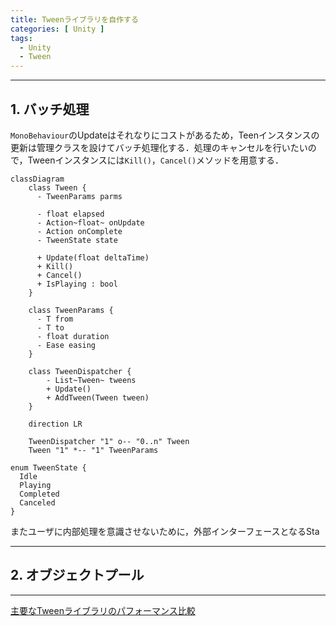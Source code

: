 ```yaml
---
title: Tweenライブラリを自作する
categories: [ Unity ]
tags:
  - Unity
  - Tween
---
```




---
## 1. バッチ処理

`MonoBehaviour`のUpdateはそれなりにコストがあるため，Teenインスタンスの更新は管理クラスを設けてバッチ処理化する．処理のキャンセルを行いたいので，Tweenインスタンスには`Kill()`，`Cancel()`メソッドを用意する．

```mermaid
classDiagram
    class Tween {
      - TweenParams parms

      - float elapsed
      - Action~float~ onUpdate
      - Action onComplete
      - TweenState state

      + Update(float deltaTime)
      + Kill()
      + Cancel()
      + IsPlaying : bool
    }

    class TweenParams {
      - T from
      - T to
      - float duration
      - Ease easing
    }

    class TweenDispatcher {
        - List~Tween~ tweens
        + Update()
        + AddTween(Tween tween)
    }

    direction LR
    
    TweenDispatcher "1" o-- "0..n" Tween
    Tween "1" *-- "1" TweenParams
```


```puml
enum TweenState {
  Idle
  Playing
  Completed
  Canceled
}
```

またユーザに内部処理を意識させないために，外部インターフェースとなるSta




--- 
## 2. オブジェクトプール



---


[主要なTweenライブラリのパフォーマンス比較](https://github.com/AnnulusGames/TweenPerformance)

<!-- Link -->
[リポジトリ]: https://github.com/nitou-kanazawa/NTween
